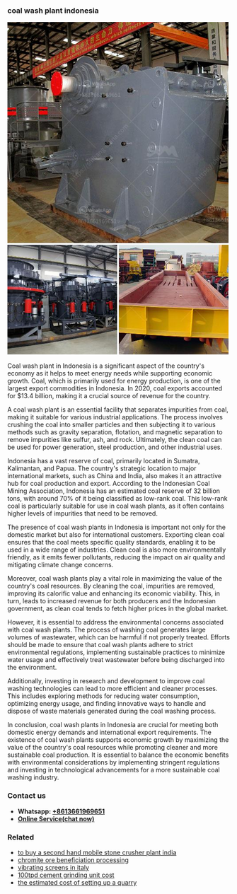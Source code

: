 <h3>coal wash plant indonesia</h3><img src='1708589306.jpg' alt=''><p>Coal wash plant in Indonesia is a significant aspect of the country's economy as it helps to meet energy needs while supporting economic growth. Coal, which is primarily used for energy production, is one of the largest export commodities in Indonesia. In 2020, coal exports accounted for $13.4 billion, making it a crucial source of revenue for the country.</p><p>A coal wash plant is an essential facility that separates impurities from coal, making it suitable for various industrial applications. The process involves crushing the coal into smaller particles and then subjecting it to various methods such as gravity separation, flotation, and magnetic separation to remove impurities like sulfur, ash, and rock. Ultimately, the clean coal can be used for power generation, steel production, and other industrial uses.</p><p>Indonesia has a vast reserve of coal, primarily located in Sumatra, Kalimantan, and Papua. The country's strategic location to major international markets, such as China and India, also makes it an attractive hub for coal production and export. According to the Indonesian Coal Mining Association, Indonesia has an estimated coal reserve of 32 billion tons, with around 70% of it being classified as low-rank coal. This low-rank coal is particularly suitable for use in coal wash plants, as it often contains higher levels of impurities that need to be removed.</p><p>The presence of coal wash plants in Indonesia is important not only for the domestic market but also for international customers. Exporting clean coal ensures that the coal meets specific quality standards, enabling it to be used in a wide range of industries. Clean coal is also more environmentally friendly, as it emits fewer pollutants, reducing the impact on air quality and mitigating climate change concerns.</p><p>Moreover, coal wash plants play a vital role in maximizing the value of the country's coal resources. By cleaning the coal, impurities are removed, improving its calorific value and enhancing its economic viability. This, in turn, leads to increased revenue for both producers and the Indonesian government, as clean coal tends to fetch higher prices in the global market.</p><p>However, it is essential to address the environmental concerns associated with coal wash plants. The process of washing coal generates large volumes of wastewater, which can be harmful if not properly treated. Efforts should be made to ensure that coal wash plants adhere to strict environmental regulations, implementing sustainable practices to minimize water usage and effectively treat wastewater before being discharged into the environment.</p><p>Additionally, investing in research and development to improve coal washing technologies can lead to more efficient and cleaner processes. This includes exploring methods for reducing water consumption, optimizing energy usage, and finding innovative ways to handle and dispose of waste materials generated during the coal washing process.</p><p>In conclusion, coal wash plants in Indonesia are crucial for meeting both domestic energy demands and international export requirements. The existence of coal wash plants supports economic growth by maximizing the value of the country's coal resources while promoting cleaner and more sustainable coal production. It is essential to balance the economic benefits with environmental considerations by implementing stringent regulations and investing in technological advancements for a more sustainable coal washing industry.</p><h3>Contact us</h3><ul><li><strong>Whatsapp:&nbsp;<a href="https://wa.me/8613661969651">+8613661969651</a></strong></li><li><a href="https://swt.shibang-china.com/?git&amp;zhl&amp;coal wash plant indonesia"><strong>Online Service(chat now)</strong></a></li></ul><h3>Related</h3><ul><li><a href='to buy a second hand mobile stone crusher plant india.md'>to buy a second hand mobile stone crusher plant india</a></li><li><a href='chromite ore beneficiation processing.md'>chromite ore beneficiation processing</a></li><li><a href='vibrating screens in italy.md'>vibrating screens in italy</a></li><li><a href='100tpd cement grinding unit cost.md'>100tpd cement grinding unit cost</a></li><li><a href='the estimated cost of setting up a quarry.md'>the estimated cost of setting up a quarry</a></li></ul>